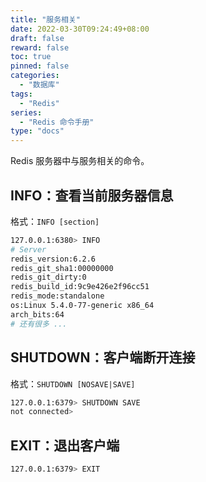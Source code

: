 ```yaml
---
title: "服务相关"
date: 2022-03-30T09:24:49+08:00
draft: false
reward: false
toc: true
pinned: false
categories:
  - "数据库"
tags:
  - "Redis"
series:
  - "Redis 命令手册"
type: "docs"
---
```


Redis 服务器中与服务相关的命令。

<!--more-->

## INFO：查看当前服务器信息

格式：`INFO [section]`

```bash
127.0.0.1:6380> INFO
# Server
redis_version:6.2.6
redis_git_sha1:00000000
redis_git_dirty:0
redis_build_id:9c9e426e2f96cc51
redis_mode:standalone
os:Linux 5.4.0-77-generic x86_64
arch_bits:64
# 还有很多 ...
```

## SHUTDOWN：客户端断开连接

格式：`SHUTDOWN [NOSAVE|SAVE]`

```bash
127.0.0.1:6379> SHUTDOWN SAVE
not connected>
```

## EXIT：退出客户端

```bash
127.0.0.1:6379> EXIT
```

